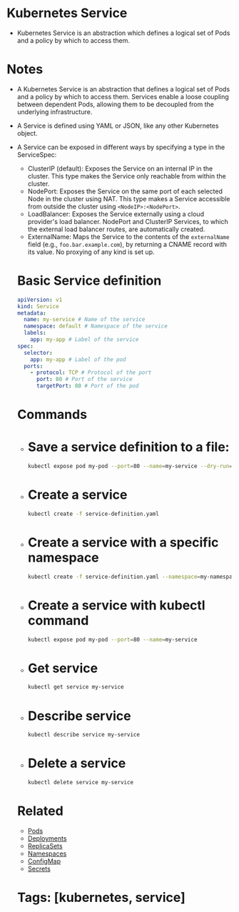 # Kubernetes Service

- Kubernetes Service is an abstraction which defines a logical set of Pods and a policy by which to access them.

# Notes

- A Kubernetes Service is an abstraction that defines a logical set of Pods and a policy by which to access them. Services enable a loose coupling between dependent Pods, allowing them to be decoupled from the underlying infrastructure.
- A Service is defined using YAML or JSON, like any other Kubernetes object.
- A Service can be exposed in different ways by specifying a type in the ServiceSpec:

  - ClusterIP (default): Exposes the Service on an internal IP in the cluster. This type makes the Service only reachable from within the cluster.
  - NodePort: Exposes the Service on the same port of each selected Node in the cluster using NAT. This type makes a Service accessible from outside the cluster using `<NodeIP>:<NodePort>`.
  - LoadBalancer: Exposes the Service externally using a cloud provider's load balancer. NodePort and ClusterIP Services, to which the external load balancer routes, are automatically created.
  - ExternalName: Maps the Service to the contents of the `externalName` field (e.g., `foo.bar.example.com`), by returning a CNAME record with its value. No proxying of any kind is set up.

  # Basic Service definition

  ```yaml
  apiVersion: v1
  kind: Service
  metadata:
    name: my-service # Name of the service
    namespace: default # Namespace of the service
    labels:
      app: my-app # Label of the service
  spec:
    selector:
      app: my-app # Label of the pod
    ports:
      - protocol: TCP # Protocol of the port
        port: 80 # Port of the service
        targetPort: 80 # Port of the pod
  ```

  # Commands

  - # Save a service definition to a file:

    ```bash
    kubectl expose pod my-pod --port=80 --name=my-service --dry-run=client -o yaml > service-definition.yaml
    ```

  - # Create a service

    ```bash
    kubectl create -f service-definition.yaml
    ```

  - # Create a service with a specific namespace

    ```bash
    kubectl create -f service-definition.yaml --namespace=my-namespace
    ```

  - # Create a service with kubectl command

    ```bash
    kubectl expose pod my-pod --port=80 --name=my-service
    ```

  - # Get service

    ```bash
    kubectl get service my-service
    ```

  - # Describe service

    ```bash
    kubectl describe service my-service
    ```

  - # Delete a service

    ```bash
    kubectl delete service my-service
    ```

  # Related

  - [Pods](/pods/pods.md)
  - [Deployments](/deployments/deployments.md)
  - [ReplicaSets](/replicasets/replicasets.md)
  - [Namespaces](/namespaces/namespaces.md)
  - [ConfigMap](/configmap/configmap.md)
  - [Secrets](/secrets/secret.md)

  # Tags: [kubernetes, service]

